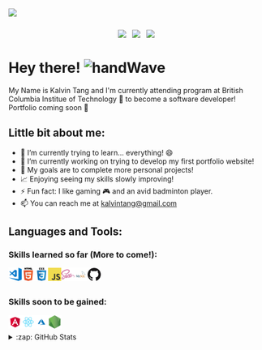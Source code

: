# ![](https://i.imgur.com/64mGu9T.jpg)

<p align= "center">
<a href ="https://www.linkedin.com/in/kalvin-tang-b85037ba/"><img height = "30" src= "https://i.imgur.com/jm5eHLu.png"></a>&nbsp;&nbsp;
<a href ="https://www.instagram.com/kal_tee89/"><img height = "30" src= "https://i.imgur.com/xu7e9Nd.png"></a>&nbsp;&nbsp;
<a href ="twitter.com"><img height = "30" src= "https://i.imgur.com/t60MqO6.png"></a>
</p>

# Hey there! <img src= "https://i.imgur.com/NW7bdvZ.gif" alt= "handWave" width="30px" height= "30px" />

My Name is Kalvin Tang and I'm currently attending program at British Columbia Institue of Technology :school: to become a software developer! Portfolio coming soon :construction:

## Little bit about me:

-   🌱 I’m currently trying to learn... everything! :smile:
-   🔭 I’m currently working on trying to develop my first portfolio website!
-   🥅 My goals are to complete more personal projects!
-   📈 Enjoying seeing my skills slowly improving!
-   ⚡ Fun fact: I like gaming :video_game: and an avid badminton player.
-   📫 You can reach me at kalvintang@gmail.com

## Languages and Tools:

### Skills learned so far (More to come!):

<img align="left" alt="VSCode" width="26px" src="https://raw.githubusercontent.com/github/explore/80688e429a7d4ef2fca1e82350fe8e3517d3494d/topics/visual-studio-code/visual-studio-code.png " />
<img align="left" alt="HTML5" width="26px" src="https://raw.githubusercontent.com/github/explore/80688e429a7d4ef2fca1e82350fe8e3517d3494d/topics/html/html.png" />
<img align="left" alt="CSS3" width="26px" src="https://raw.githubusercontent.com/github/explore/80688e429a7d4ef2fca1e82350fe8e3517d3494d/topics/css/css.png" />
<img align="left" alt="JavaScript" width="26px" src="https://raw.githubusercontent.com/github/explore/80688e429a7d4ef2fca1e82350fe8e3517d3494d/topics/javascript/javascript.png" />
<img align="left" alt="Sass" width="26px" src="https://raw.githubusercontent.com/github/explore/80688e429a7d4ef2fca1e82350fe8e3517d3494d/topics/sass/sass.png" />
<img align="left" alt="MySQL" width="26px" src="https://raw.githubusercontent.com/github/explore/80688e429a7d4ef2fca1e82350fe8e3517d3494d/topics/mysql/mysql.png" />
<img align="left" alt="GitHub" width="26px" src="https://raw.githubusercontent.com/github/explore/78df643247d429f6cc873026c0622819ad797942/topics/github/github.png" />

<br />
<br />

### Skills soon to be gained:

<img align="left" alt="Angular" width="26px" src="https://raw.githubusercontent.com/github/explore/80688e429a7d4ef2fca1e82350fe8e3517d3494d/topics/angular/angular.png" />
<img align="left" alt="React" width="26px" src="https://raw.githubusercontent.com/github/explore/80688e429a7d4ef2fca1e82350fe8e3517d3494d/topics/react/react.png" />
<img align="left" alt="Azure" width="26px" src="https://raw.githubusercontent.com/github/explore/80688e429a7d4ef2fca1e82350fe8e3517d3494d/topics/azure/azure.png" />
<img align="left" alt="NodeJS" width="26px" src="https://raw.githubusercontent.com/github/explore/80688e429a7d4ef2fca1e82350fe8e3517d3494d/topics/nodejs/nodejs.png" />

<br/>
<br/>

<details>
  <summary>:zap: GitHub Stats</summary>

  <img align="left" alt="kalTang's GitHub Stats" src="https://github-readme-stats.kaltang.vercel.app//api?username=KalTang&show_icons=true&hide_border=true" />

</details>
<!--
**KalTang/KalTang** is a ✨ _special_ ✨ repository because its `README.md` (this file) appears on your GitHub profile. -->
